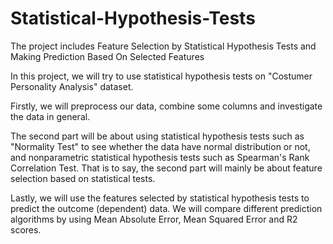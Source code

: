 # Statistical-Hypothesis-Tests
The project includes Feature Selection by Statistical Hypothesis Tests and Making Prediction Based On Selected Features

In this project, we will try to use statistical hypothesis tests on "Costumer Personality Analysis" dataset.

Firstly, we will preprocess our data, combine some columns and investigate the data in general.

The second part will be about using statistical hypothesis tests such as "Normality Test" to see whether the data have normal distribution or not, and nonparametric statistical hypothesis tests such as Spearman's Rank Correlation Test. That is to say, the second part will mainly be about feature selection based on statistical tests.

Lastly, we will use the features selected by statistical hypothesis tests to predict the outcome (dependent) data. We will compare different prediction algorithms by using Mean Absolute Error, Mean Squared Error and R2 scores.
